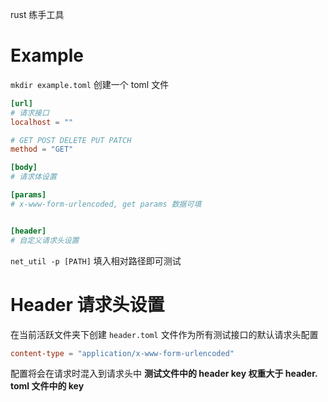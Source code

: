 rust 练手工具

# Example

`mkdir example.toml` 创建一个 toml 文件

```toml
[url]
# 请求接口
localhost = ""

# GET POST DELETE PUT PATCH
method = "GET"

[body]
# 请求体设置

[params]
# x-www-form-urlencoded, get params 数据可填


[header]
# 自定义请求头设置
```

`net_util -p [PATH]` 填入相对路径即可测试

# Header 请求头设置

在当前活跃文件夹下创建 `header.toml` 文件作为所有测试接口的默认请求头配置

```toml
content-type = "application/x-www-form-urlencoded"
```

配置将会在请求时混入到请求头中
**测试文件中的 header key 权重大于 header. toml 文件中的 key**
